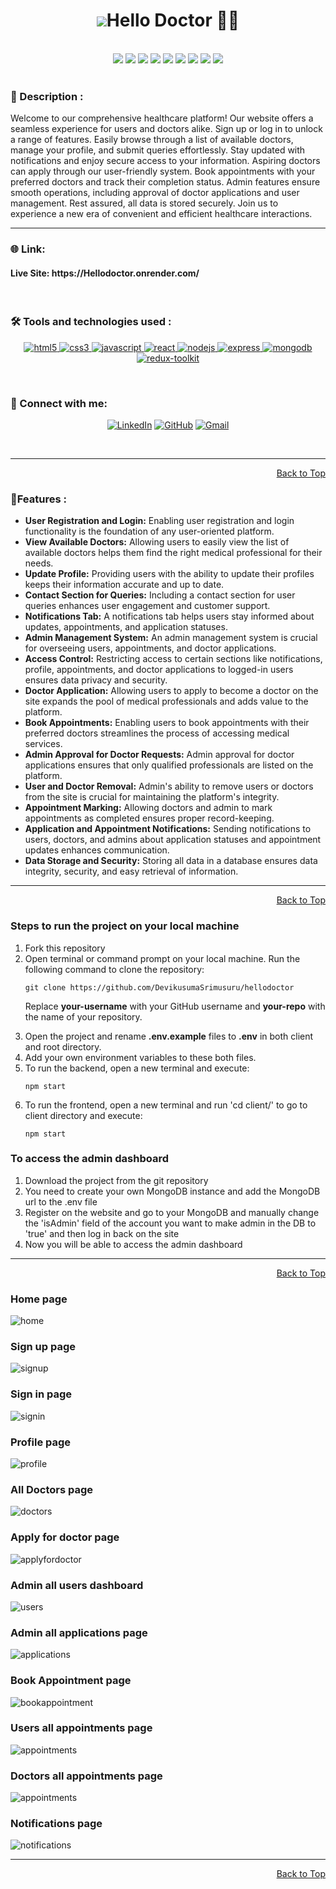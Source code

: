 <div id="top">
<h1 align="center"><img src="./images/logo.png" />Hello Doctor 🧑‍⚕️</h1>

<div align="center">
  <br>
  <img src="https://img.shields.io/github/repo-size//DevikusumaSrimusuru/hellodoctor?style=for-the-badge" />
  <img src="https://img.shields.io/github/issues//DevikusumaSrimusuru/hellodoctor?style=for-the-badge" />
    <img src="https://img.shields.io/github/issues-closed-raw//DevikusumaSrimusuru/hellodoctor?style=for-the-badge" />
    <img src="https://img.shields.io/github/last-commit//DevikusumaSrimusuru/hellodoctor?style=for-the-badge" />
    <img src="https://img.shields.io/github/issues-pr//DevikusumaSrimusuru/hellodoctor?style=for-the-badge" />
    <img src="https://img.shields.io/github/issues-pr-closed-raw//DevikusumaSrimusuru/hellodoctor?style=for-the-badge" />
    <img src="https://img.shields.io/github/forks//DevikusumaSrimusuru/hellodoctor?style=for-the-badge" />
    <img src="https://img.shields.io/github/stars//DevikusumaSrimusuru/hellodoctor?style=for-the-badge" />
    <img src="https://img.shields.io/github/contributors-anon//DevikusumaSrimusuru/hellodoctor?style=for-the-badge" />
  </div>
  <br>

<h3>📝 Description :</h3> 
Welcome to our comprehensive healthcare platform! Our website offers a seamless experience for users and doctors alike. Sign up or log in to unlock a range of features. Easily browse through a list of available doctors, manage your profile, and submit queries effortlessly. Stay updated with notifications and enjoy secure access to your information. Aspiring doctors can apply through our user-friendly system. Book appointments with your preferred doctors and track their completion status. Admin features ensure smooth operations, including approval of doctor applications and user management. Rest assured, all data is stored securely. Join us to experience a new era of convenient and efficient healthcare interactions.

<br/>

---

### 🌐 Link:

<h4> Live Site: https://Hellodoctor.onrender.com/ </h4>

<br>

### 🛠️ Tools and technologies used :

<div align=center>

<a href="https://www.w3.org/html/" target="_blank" rel="noreferrer"> <img src="https://img.shields.io/badge/HTML5-E34F26?style=for-the-badge&logo=html5&logoColor=white" alt="html5"/> </a>
<a href="https://www.w3schools.com/css/" target="_blank" rel="noreferrer"> <img src="https://img.shields.io/badge/CSS3-1572B6?style=for-the-badge&logo=css3&logoColor=white" alt="css3" /> </a>
<a href="https://developer.mozilla.org/en-US/docs/Web/JavaScript" target="_blank" rel="noreferrer"> <img src="https://img.shields.io/badge/JavaScript-F7DF1E?style=for-the-badge&logo=javascript&logoColor=black" alt="javascript"/> </a>
<a href="https://reactjs.org/" target="_blank" rel="noreferrer"> <img src="https://img.shields.io/badge/React-20232A?style=for-the-badge&logo=react&logoColor=white&color=148dff" alt="react" /> </a>
<a href="https://nodejs.org" target="_blank" rel="noreferrer"> <img src="https://img.shields.io/badge/Node.js-8A2BE2?style=for-the-badge&logo=Node.js&color=b3ffb0" alt="nodejs" /> </a>
<a href="https://expressjs.com" target="_blank" rel="noreferrer"> <img src="https://img.shields.io/badge/Express.js-404D59?style=for-the-badge&color=008712" alt="express"/> </a>
<a href="https://www.mongodb.com/" target="_blank" rel="noreferrer"> <img src="https://img.shields.io/badge/MongoDB-4EA94B?style=for-the-badge&logo=mongodb&logoColor=white" alt="mongodb" /> </a>
<a href="https://redux-toolkit.js.org/" target="_blank" rel="noreferrer"> <img src="https://img.shields.io/badge/Redux-593D88?style=for-the-badge&logo=redux&logoColor=white" alt="redux-toolkit" /> </a>

</div>

<br>

### 👋 Connect with me:

<div align=center>

[![LinkedIn](https://img.shields.io/badge/LinkedIn-0A66C2.svg?style=for-the-badge&logo=LinkedIn&logoColor=white)](https://www.linkedin.com/in/devikusuma-srimusuru)
[![GitHub](https://img.shields.io/badge/GitHub-100000?style=for-the-badge&logo=github&logoColor=white)](https://github.com/DevikusumaSrimusuru/)
<a href="mailto:devikusumasrimusuru85@gmail.com" target="_blank"><img alt="Gmail" src="https://img.shields.io/badge/Gmail-D14836?style=for-the-badge&logo=gmail&logoColor=white" /></a>

</div>

<br>

---

<p align="right"><a href="#top">Back to Top</a></p>

### 📃Features :

<ul>
  <li><strong>User Registration and Login:</strong> Enabling user registration and login functionality is the foundation of any user-oriented platform.</li>
  <li><strong>View Available Doctors:</strong> Allowing users to easily view the list of available doctors helps them find the right medical professional for their needs.</li>
  <li><strong>Update Profile:</strong> Providing users with the ability to update their profiles keeps their information accurate and up to date.</li>
  <li><strong>Contact Section for Queries:</strong> Including a contact section for user queries enhances user engagement and customer support.</li>
  <li><strong>Notifications Tab:</strong> A notifications tab helps users stay informed about updates, appointments, and application statuses.</li>
  <li><strong>Admin Management System:</strong> An admin management system is crucial for overseeing users, appointments, and doctor applications.</li>
  <li><strong>Access Control:</strong> Restricting access to certain sections like notifications, profile, appointments, and doctor applications to logged-in users ensures data privacy and security.</li>
  <li><strong>Doctor Application:</strong> Allowing users to apply to become a doctor on the site expands the pool of medical professionals and adds value to the platform.</li>
  <li><strong>Book Appointments:</strong> Enabling users to book appointments with their preferred doctors streamlines the process of accessing medical services.</li>
  <li><strong>Admin Approval for Doctor Requests:</strong> Admin approval for doctor applications ensures that only qualified professionals are listed on the platform.</li>
  <li><strong>User and Doctor Removal:</strong> Admin's ability to remove users or doctors from the site is crucial for maintaining the platform's integrity.</li>
  <li><strong>Appointment Marking:</strong> Allowing doctors and admin to mark appointments as completed ensures proper record-keeping.</li>
  <li><strong>Application and Appointment Notifications:</strong> Sending notifications to users, doctors, and admins about application statuses and appointment updates enhances communication.</li>
  <li><strong>Data Storage and Security:</strong> Storing all data in a database ensures data integrity, security, and easy retrieval of information.</li>
</ul>

<hr/>

<p align="right"><a href="#top">Back to Top</a></p>

### Steps to run the project on your local machine

<ol>
<li>Fork this repository</li>
<li>Open terminal or command prompt on your local machine. Run the following command to clone the repository:</li>

```
git clone https://github.com/DevikusumaSrimusuru/hellodoctor
```

Replace **your-username** with your GitHub username and **your-repo** with the name of your repository.

<li>Open the project and rename <strong>.env.example</strong> files to <strong>.env</strong> in both client and root directory.</li>

<li>Add your own environment variables to these both files.</li>

<li>To run the backend, open a new terminal and execute:</li>

```
npm start
```

<li>To run the frontend, open a new terminal and run 'cd client/' to go to client directory and execute: </li>

```
npm start
```

</ol>

### To access the admin dashboard

<ol>
<li>Download the project from the git repository</li>
<li>You need to create your own MongoDB instance and add the MongoDB url to the .env file</li>
<li>Register on the website and go to your MongoDB and manually change the 'isAdmin' field of the account you want to make admin in the DB to 'true' and then log in back on the site</li>
<li>Now you will be able to access the admin dashboard</li>
</ol>

---

<p align="right"><a href="#top">Back to Top</a></p>

### Home page

<img src="./images/full_pic.png" alt='home'/>

### Sign up page

<img src=".images/signup.png" alt='signup'/>

### Sign in page

<img src=".images/signin.png" alt='signin'/>

### Profile page

<img src=".images/profile.png" alt='profile'/>

### All Doctors page

<img src=".images/doctors.png" alt='doctors'/>

### Apply for doctor page

<img src=".images/docapply.png" alt='applyfordoctor'/>

### Admin all users dashboard

<img src=".images/users.png" alt='users'/>

### Admin all applications page

<img src=".images/applications.png" alt='applications'/>

### Book Appointment page

<img src=".images/bookappointment.png" alt='bookappointment'/>

### Users all appointments page

<img src=".images/userappointments.png" alt='appointments'/>

### Doctors all appointments page

<img src=".images/doctorappointments.png" alt='appointments'/>

### Notifications page

<img src=".images/notifications.png" alt='notifications'/>


---

<p align="right"><a href="#top">Back to Top</a></p>

</div>
